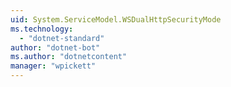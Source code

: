 ```yaml
---
uid: System.ServiceModel.WSDualHttpSecurityMode
ms.technology: 
  - "dotnet-standard"
author: "dotnet-bot"
ms.author: "dotnetcontent"
manager: "wpickett"
---
```

